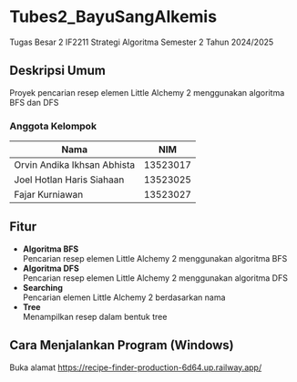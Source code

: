 # Tubes2_BayuSangAlkemis
Tugas Besar 2 IF2211 Strategi Algoritma Semester 2 Tahun 2024/2025

## Deskripsi Umum
Proyek pencarian resep elemen Little Alchemy 2 menggunakan algoritma BFS dan DFS

### Anggota Kelompok
|            Nama             |      NIM      |
| --------------------------  | ------------- |
| Orvin Andika Ikhsan Abhista |    13523017   |
| Joel Hotlan Haris Siahaan   |    13523025   |
| Fajar Kurniawan             |    13523027   |

## Fitur
* **Algoritma BFS** <br>
Pencarian resep elemen Little Alchemy 2 menggunakan algoritma BFS
* **Algoritma DFS** <br>
Pencarian resep elemen Little Alchemy 2 menggunakan algoritma DFS
* **Searching** <br>
Pencarian elemen Little Alchemy 2 berdasarkan nama
* **Tree** <br>
Menampilkan resep dalam bentuk tree


## Cara Menjalankan Program (Windows)
Buka alamat https://recipe-finder-production-6d64.up.railway.app/
